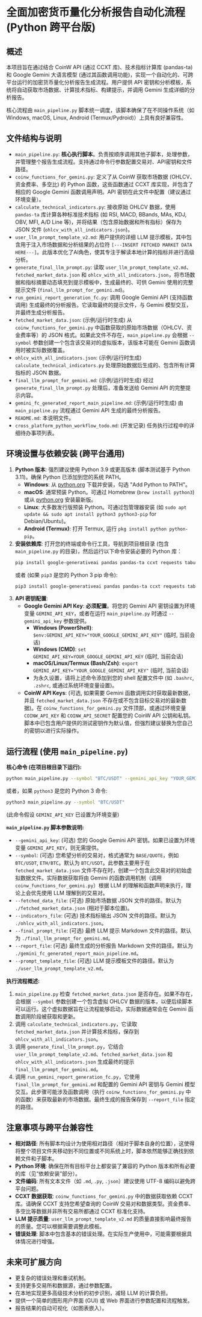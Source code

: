 # 全面加密货币量化分析报告自动化流程 (Python 跨平台版)

## 概述

本项目旨在通过结合 CoinW API (通过 CCXT 库)、技术指标计算库 (pandas-ta) 和 Google Gemini 大语言模型 (通过其函数调用功能)，实现一个自动化的、可跨平台运行的加密货币量化分析报告生成流程。用户提供 API 密钥和分析模板，系统将自动获取市场数据、计算技术指标、构建提示，并调用 Gemini 生成详细的分析报告。

核心流程由 `main_pipeline.py` 脚本统一调度，该脚本确保了在不同操作系统（如 Windows, macOS, Linux, Android (Termux/Pydroid)）上具有良好兼容性。

## 文件结构与说明

-   `main_pipeline.py`: **核心执行脚本**。负责按顺序调用其他子脚本，处理参数，并管理整个报告生成流程。支持通过命令行参数配置交易对、API密钥和文件路径。
-   `coinw_functions_for_gemini.py`: 定义了从 CoinW 获取市场数据 (OHLCV、资金费率、多空比) 的 Python 函数，这些函数通过 CCXT 库实现，并包含了相应的 Google Gemini 函数调用声明。API 密钥在此文件中配置（建议通过环境变量）。
-   `calculate_technical_indicators.py`: 接收原始 OHLCV 数据，使用 `pandas-ta` 库计算各种标准技术指标 (如 RSI, MACD, BBands, MAs, KDJ, OBV, MFI, A/D Line 等)，并将结果（包含原始数据和所有指标）保存为 JSON 文件 (`ohlcv_with_all_indicators.json`)。
-   `user_llm_prompt_template_v2.md`: 用户提供的详细 LLM 提示模板，其中包含用于注入市场数据和分析结果的占位符 `[---INSERT FETCHED MARKET DATA HERE---]`。此版本优化了AI角色，使其专注于解读本地计算的指标并进行高级分析。
-   `generate_final_llm_prompt.py`: 读取 `user_llm_prompt_template_v2.md`、`fetched_market_data.json` 和 `ohlcv_with_all_indicators.json`，将市场数据和指标摘要动态填充到提示模板中，生成最终的、可供 Gemini 使用的完整提示文件 (`final_llm_prompt_for_gemini.md`)。
-   `run_gemini_report_generation_fc.py`: 调用 Google Gemini API (支持函数调用) 生成最终的分析报告。它读取最终的提示文件，与 Gemini 模型交互，并最终生成分析报告。
-   `fetched_market_data.json`: (示例/运行时生成) 从 `coinw_functions_for_gemini.py` 中函数获取的原始市场数据（OHLCV、资金费率等）的 JSON 格式。如果此文件不存在，`main_pipeline.py` 会根据 `--symbol` 参数创建一个包含该交易对的虚拟版本，该版本可能在 Gemini 函数调用时被实际数据覆盖。
-   `ohlcv_with_all_indicators.json`: (示例/运行时生成) `calculate_technical_indicators.py` 处理原始数据后生成的、包含所有计算指标的 JSON 数据。
-   `final_llm_prompt_for_gemini.md`: (示例/运行时生成) 经过 `generate_final_llm_prompt.py` 处理后，准备发送给 Gemini API 的完整提示内容。
-   `gemini_fc_generated_report_main_pipeline.md`: (示例/运行时生成) 由 `main_pipeline.py` 流程通过 Gemini API 生成的最终分析报告。
-   `README.md`: 本说明文件。
-   `cross_platform_python_workflow_todo.md`: (开发记录) 任务执行过程中的详细待办事项列表。

## 环境设置与依赖安装 (跨平台通用)

1.  **Python 版本**: 强烈建议使用 Python 3.9 或更高版本 (脚本测试基于 Python 3.11)。确保 Python 已添加到您的系统 PATH。
    *   **Windows**: 从 [python.org](https://www.python.org/downloads/windows/) 下载并安装，勾选 "Add Python to PATH"。
    *   **macOS**: 通常预装 Python。可通过 Homebrew (`brew install python3`) 或从 [python.org](https://www.python.org/downloads/macos/) 安装最新版。
    *   **Linux**: 大多数发行版预装 Python。可通过包管理器安装 (如 `sudo apt update && sudo apt install python3 python3-pip` for Debian/Ubuntu)。
    *   **Android (Termux)**: 打开 Termux, 运行 `pkg install python python-pip`。
2.  **安装依赖库**: 打开您的终端或命令行工具，导航到项目根目录 (包含 `main_pipeline.py` 的目录)，然后运行以下命令安装必要的 Python 库：
    ```bash
    pip install google-generativeai pandas pandas-ta ccxt requests tabulate
    ```
    或者 (如果 `pip3` 是您的 Python 3 pip 命令):
    ```bash
    pip3 install google-generativeai pandas pandas-ta ccxt requests tabulate
    ```
3.  **API 密钥配置**:
    *   **Google Gemini API Key**: **必须配置**。将您的 Gemini API 密钥设置为环境变量 `GEMINI_API_KEY`，或者在运行 `main_pipeline.py` 时通过 `--gemini_api_key` 参数提供。
        *   **Windows (PowerShell)**: `$env:GEMINI_API_KEY="YOUR_GOOGLE_GEMINI_API_KEY"` (临时, 当前会话)
        *   **Windows (CMD)**: `set GEMINI_API_KEY=YOUR_GOOGLE_GEMINI_API_KEY` (临时, 当前会话)
        *   **macOS/Linux/Termux (Bash/Zsh)**: `export GEMINI_API_KEY="YOUR_GOOGLE_GEMINI_API_KEY"` (临时, 当前会话)
        *   为永久设置，请将上述命令添加到您的 shell 配置文件中 (如 `.bashrc`, `.zshrc`, 或通过系统环境变量设置)。
    *   **CoinW API Keys**: (可选, 如果需要 Gemini 函数调用实时获取最新数据，并且 `fetched_market_data.json` 不存在或不包含目标交易对的最新数据)。在 `coinw_functions_for_gemini.py` 文件顶部，或通过环境变量 `COINW_API_KEY` 和 `COINW_API_SECRET` 配置您的 CoinW API 公钥和私钥。脚本中已包含用户提供的测试密钥作为默认值，但强烈建议替换为您自己的密钥以进行实际操作。

## 运行流程 (使用 `main_pipeline.py`)

**核心命令 (在项目根目录下运行):**

```bash
python main_pipeline.py --symbol "BTC/USDT" --gemini_api_key "YOUR_GEMINI_API_KEY_IF_NOT_SET_AS_ENV_VAR"
```
或者，如果 `python3` 是您的 Python 3 命令:
```bash
python3 main_pipeline.py --symbol "BTC/USDT"
```
(此命令假设 `GEMINI_API_KEY` 已设置为环境变量)

**`main_pipeline.py` 脚本参数说明:**

*   `--gemini_api_key`: (可选) 您的 Google Gemini API 密钥。如果已设置为环境变量 `GEMINI_API_KEY`，则无需提供。
*   `--symbol`: (可选) 您希望分析的交易对，格式通常为 `BASE/QUOTE`，例如 `BTC/USDT`, `ETH/BTC`。默认为 `BTC/USDT`。此参数主要用于在 `fetched_market_data.json` 文件不存在时，创建一个包含此交易对的初始虚拟数据文件。实际数据获取将由 Gemini 的函数调用机制（调用 `coinw_functions_for_gemini.py`）根据 LLM 的理解和函数声明来执行，理论上会优先使用 LLM 理解到的交易对。
*   `--fetched_data_file`: (可选) 原始市场数据 JSON 文件的路径。默认为 `./fetched_market_data.json` (相对于脚本位置)。
*   `--indicators_file`: (可选) 技术指标输出 JSON 文件的路径。默认为 `./ohlcv_with_all_indicators.json`。
*   `--final_prompt_file`: (可选) 最终 LLM 提示 Markdown 文件的路径。默认为 `./final_llm_prompt_for_gemini.md`。
*   `--report_file`: (可选) 最终生成的分析报告 Markdown 文件的路径。默认为 `./gemini_fc_generated_report_main_pipeline.md`。
*   `--prompt_template_file`: (可选) LLM 提示模板文件的路径。默认为 `./user_llm_prompt_template_v2.md`。

**执行流程概述:**

1.  `main_pipeline.py` 检查 `fetched_market_data.json` 是否存在。如果不存在，会根据 `--symbol` 参数创建一个包含虚拟 OHLCV 数据的版本，以便后续脚本可以运行。这个虚拟数据旨在让流程能够启动，实际数据通常会在 Gemini 函数调用阶段被获取和更新。
2.  调用 `calculate_technical_indicators.py`，它读取 `fetched_market_data.json` 并计算技术指标，保存到 `ohlcv_with_all_indicators.json`。
3.  调用 `generate_final_llm_prompt.py`，它结合 `user_llm_prompt_template_v2.md`、`fetched_market_data.json` 和 `ohlcv_with_all_indicators.json` 生成最终的提示 `final_llm_prompt_for_gemini.md`。
4.  调用 `run_gemini_report_generation_fc.py`，它使用 `final_llm_prompt_for_gemini.md` 和配置的 Gemini API 密钥与 Gemini 模型交互。此步骤可能涉及函数调用（执行 `coinw_functions_for_gemini.py` 中的函数）来获取最新的市场数据。最终生成的报告保存到 `--report_file` 指定的路径。

## 注意事项与跨平台兼容性

*   **相对路径**: 所有脚本均设计为使用相对路径（相对于脚本自身的位置），这使得将整个项目文件夹移动到不同位置或不同系统上时，脚本依然能够正确找到依赖文件和子脚本。
*   **Python 环境**: 确保在所有目标平台上都安装了兼容的 Python 版本和所有必要的库（见“依赖安装”部分）。
*   **文件编码**: 所有文本文件（如 `.md`, `.py`, `.json`）建议使用 UTF-8 编码以避免跨平台问题。
*   **CCXT 数据获取**: `coinw_functions_for_gemini.py` 中的数据获取依赖 CCXT 库。请确保 CCXT 支持您希望查询的 CoinW 交易对和数据类型。资金费率、多空比等数据并非所有交易所都通过 CCXT 标准化支持。
*   **LLM 提示质量**: `user_llm_prompt_template_v2.md` 的质量直接影响最终报告的质量。您可以根据需要调整此模板。
*   **错误处理**: 脚本中包含基本的错误处理。在实际生产使用中，可能需要根据具体情况进行增强。

## 未来可扩展方向

*   更复杂的错误处理和重试机制。
*   支持更多交易所和数据源，通过参数配置。
*   在本地实现更多高级技术分析的初步识别，减轻 LLM 的计算负担。
*   提供一个简单的图形用户界面 (GUI) 或 Web 界面进行参数配置和流程触发。
*   报告结果的自动可视化（如图表嵌入）。

